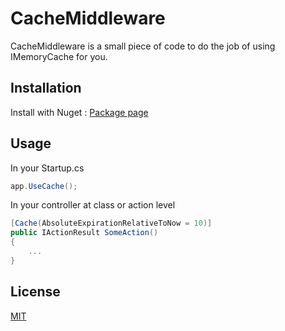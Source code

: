 # CacheMiddleware

CacheMiddleware is a small piece of code to do the job of using IMemoryCache for you.

## Installation

Install with Nuget : [Package page](https://www.nuget.org/packages/bliyaal.cachemiddleware/)

## Usage

In your Startup.cs
```CS
app.UseCache();
```

In your controller at class or action level

```CS
[Cache(AbsoluteExpirationRelativeToNow = 10)]
public IActionResult SomeAction()
{
    ...
}
```

## License
[MIT](https://choosealicense.com/licenses/mit/)
